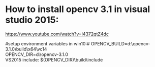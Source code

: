 # How to install opencv 3.1 in visual studio 2015: #
https://www.youtube.com/watch?v=l4372qtZ4dc 

#setup environment variables in win10:#
OPENCV_BUILD=d:\opencv-3.1.0\build\x64\vc14\
OPENCV_DIR=d:\opencv-3.1.0\
VS2015 include: $(OPENCV_DIR)\build\include

